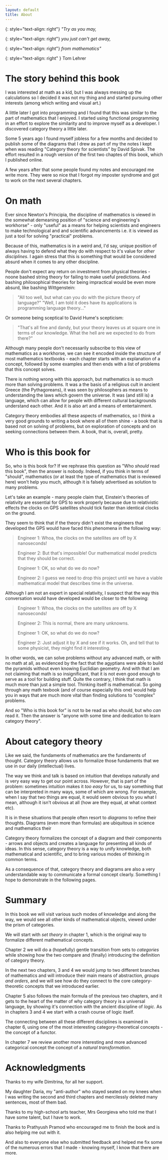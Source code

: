 ```yaml
---
layout: default
title: About 
---
```


{: style="text-align: right"}
*"Try as you may,*

{: style="text-align: right"}
*you just can't get away,*

{: style="text-align: right"}
*from mathematics"*

{: style="text-align: right" }
Tom Lehrer 


The story behind this book
===

I was interested at math as a kid, but I was always messing up the calculations so I decided it was not my thing and and started pursuing other interests (among which writing and visual art.)

A little later I got into programming and I found that this was similar to the part of mathematics that I enjoyed. I started using functional programming in an effort to explore the similarity and to improve myself as a developer. I discovered category theory a little later.

Some 5 years ago I found myself jobless for a few months and decided to publish some of the diagrams that I drew as part of my the notes I kept when was reading "Category theory for scientists" by David Spivak. The effort resulted in a rough version of the first two chaptes of this book, which I published online.

A few years after that some people found my notes and encouraged me write more. They were so nice that I forgot my imposter syndrome and got to work on the next several chapters.

On math
===

Ever since Newton's Principia, the discipline of mathematics is viewed in the somewhat demeaning position of "science and engineering's workhorse" - only "useful" as a means for helping scientists and engineers to make technological and and scientific advancements i.e. it is viewed as just a tool for solving "practical" problems. 

Because of this, mathematics is in a weird and, I'd say, unique position of always having to defend what they do with respect to it's value for *other disciplines*. I again stress that this is something that would be considered absurd when it comes to any other discipline. 

People don't expect any return on investment from physical theories - noone bashed string theory for failing to make useful predictions. 
And bashing philosophical theories for being impractical would be even more absurd, like bashing Wittgenstein:

> "All too well, but what can you do with the picture theory of language?" 
> "Well, I am told it does have its applications is programming language theory..."

Or someone being sceptical to David Hume's scepticism:

> "That's all fine and dandy, but your theory leaves us at square one in terms of our knowledge. What the hell are we expected to do from there?"

Although many people don't necessarily subscribe to this view of mathematics as a workhorse, we can see it encoded inside the structure of most mathematics textbooks - each chapter starts with an explanation of a concept, followed by some examples and then ends with a list of problems that this concept solves. 

There is nothing wrong with this approach, but mathematics is so much more than solving problems. It was a the basis of a religious cult in ancient Greece (the Pythagoreans), it was seen by philosophers as means to understanding the laws which govern the universe. It was (and still is) a language, which can allow for people with different cultural backgrounds understand each other. And it is also art and a means of entertainment.

Category theory embodies all these aspects of mathematics, so I think a very good grounds to writing a book where all of them shine - a book that is based not on solving of problems, but on exploration of concepts and on seeking connections between them. A book, that is, overall, pretty.

Who is this book for 
====

So, who is this book for? If we rephrase this question  as "Who *should* read this book", then the answer is nobody. Indeed, if you think in terms of "should", mathematics (or at least the type of mathematics that is reviewed here) won't help you much, although it is falsely advertised as solution to many problems.

Let's take an example - many people claim that, Einstein's theories of relativity are essential for GPS to work properly because due to relativistic effects the clocks on GPS satellites should tick faster than identical clocks on the ground.

They seem to think that if the theory didn't exist the engineers that developed the GPS would have faced this phenomena in the following way:

> Engineer 1: Whoa, the clocks on the satellites are off by X nanoseconds! 
>
> Engineer 2: But that's impossible! Our mathematical model predicts that they should be correct. 
>
> Engineer 1: OK, so what do we do now?
>
> Engineer 2: I guess we need to drop this project until we have a viable mathematical model that describes time in the universe.

Although I am not an expert in special relativity, I suspect that the way this conversation would have developed would be closer to the following:

> Engineer 1: Whoa, the clocks on the satellites are off by X nanoseconds! 
>
> Engineer 2: This is normal, there are many unknowns. 
>
> Engineer 1: OK, so what do we do now?
>
> Engineer 2: Just adjust it by X and see if it works. Oh, and tell that to some physicist, they might find it interesting.

In other words, we can solve problems without any advanced math, or with no math at all, as evidenced by the fact that the agyptians were able to build the pyramids without even knowing Euclidian geometry. And with that I am not claiming that math is so insignificant, that it is not even good enough to serve as a tool for building stuff. Quite the contrary, I think that math is much more than just a simple tool. Thinking itself is mathematical. So going through any math texbook (and of course especially this one) would help you in ways that are much more vital than finding solutions to "complex" problems.

And so "Who is this book for" is not to be read as who should, but who *can* read it. Then the answer is "anyone with some time and dedication to learn category theory". 

About category theory
===

Like we said, the fundaments of mathematics are the fundaments of thought. Category theory allows us to formalize those fundaments that we use in our daily (intellectual) lives.

The way we think and talk is based on intuition that develops naturally and is very easy way to get our point across. However, that is part of the problem: sometimes intuition makes it *too easy* for us, to say something that can be interpreted in many ways, some of which are wrong. For example, when I say that two things are equal, it would seem obvious to you what I mean, although it isn't obvious at all (how are they equal, at what context etc). 

It is in these situations that people often resort to *diagrams* to refine their thoughts. Diagrams (even more than formulas) are ubiquitous in science and mathematics their 

Category theory formalizes the concept of a diagram and their components - arrows and objects and creates a language for presenting all kinds of ideas. In this sense, category theory is a way to unify knowledge, both mathematical and scientific, and to bring various modes of thinking in common terms. 

As a consequence of that, category theory and diagrams are also a very understandable way to communicate a formal concept clearly. Something I hope to demonstrate in the following pages.

Summary
===

In this book we will visit various such modes of knowledge and along the way, we would see all other kinds of mathematical objects, viewed under the prism of categories.

We will start with *set theory* in chapter 1, which is the original way to formalize different mathematical concepts.

Chapter 2 we will do a (hopefully) gentle transition from sets to *categories* while showing how the two compare and (finally) introducing the definition of category theory.

In the next two chapters, 3 and 4 we would jump to two different branches of mathematics and will introduce their main means of abstraction, *groups and orders*, and we will see how do they connect to the core category-theoretic concepts that we introduced earlier.

Chapter 5 also follows the main formula of the previous two chapters, and it gets to the heart of the matter of why category theory is a universal language, by showing it's connection with the ancient discipline of *logic*. As in chapters 3 and 4 we start with a crash course of logic itself.

The connecting between all these different disciplines is examined in chapter 6, using one of the most interesting category-theoretical concepts - the concept of a functor.

In chapter 7 we review another more interesting and more advanced categorical concept the concept of a *natural transformation*.

Acknowledgments
===

Thanks to my wife Dimitrina, for all her support.

My daughter Daria, my "anti-author" who stayed seated on my knees when I was writing the second and third chapters and mercilessly deleted many sentences, most of them bad.

Thanks to my high-school arts teacher, Mrs Georgieva who told me that I have some talent, but I have to work.

Thanks to Prathyush Pramod who encouraged me to finish the book and is also helping me out with it.

And also to everyone else who submitted feedback and helped me fix some of the numerous errors that I made - knowing myself, I know that there are more.
